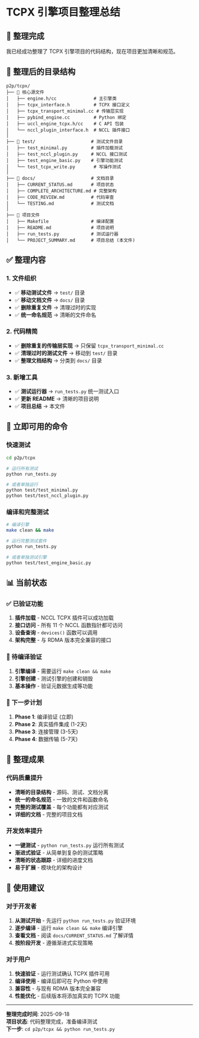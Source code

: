 # TCPX 引擎项目整理总结

## 🎯 整理完成

我已经成功整理了 TCPX 引擎项目的代码结构，现在项目更加清晰和规范。

## 📁 整理后的目录结构

```
p2p/tcpx/
├── 📄 核心源文件
│   ├── engine.h/cc              # 主引擎类
│   ├── tcpx_interface.h         # TCPX 接口定义
│   ├── tcpx_transport_minimal.cc # 传输层实现
│   ├── pybind_engine.cc         # Python 绑定
│   ├── uccl_engine_tcpx.h/cc    # C API 包装
│   └── nccl_plugin_interface.h  # NCCL 插件接口
│
├── 📁 test/                     # 测试文件目录
│   ├── test_minimal.py         # 插件加载测试
│   ├── test_nccl_plugin.py     # NCCL 接口测试
│   ├── test_engine_basic.py    # 引擎功能测试
│   └── test_tcpx_write.py       # 写操作测试
│
├── 📁 docs/                     # 文档目录
│   ├── CURRENT_STATUS.md       # 项目状态
│   ├── COMPLETE_ARCHITECTURE.md # 完整架构
│   ├── CODE_REVIEW.md          # 代码审查
│   └── TESTING.md              # 测试文档
│
├── 📄 项目文件
│   ├── Makefile                # 编译配置
│   ├── README.md               # 项目说明
│   ├── run_tests.py            # 测试运行器
│   └── PROJECT_SUMMARY.md      # 项目总结 (本文件)
```

## ✅ 整理内容

### 1. 文件组织
- ✅ **移动测试文件** → `test/` 目录
- ✅ **移动文档文件** → `docs/` 目录
- ✅ **删除重复文件** → 清理过时的实现
- ✅ **统一命名规范** → 清晰的文件命名

### 2. 代码精简
- ✅ **删除重复的传输层实现** → 只保留 `tcpx_transport_minimal.cc`
- ✅ **清理过时的测试文件** → 移动到 `test/` 目录
- ✅ **整理文档结构** → 分类到 `docs/` 目录

### 3. 新增工具
- ✅ **测试运行器** → `run_tests.py` 统一测试入口
- ✅ **更新 README** → 清晰的项目说明
- ✅ **项目总结** → 本文件

## 🚀 立即可用的命令

### 快速测试
```bash
cd p2p/tcpx

# 运行所有测试
python run_tests.py

# 或者单独运行
python test/test_minimal.py
python test/test_nccl_plugin.py
```

### 编译和完整测试
```bash
# 编译引擎
make clean && make

# 运行完整测试套件
python run_tests.py

# 或者单独测试引擎
python test/test_engine_basic.py
```

## 📊 当前状态

### ✅ 已验证功能
1. **插件加载** - NCCL TCPX 插件可以成功加载
2. **接口访问** - 所有 11 个 NCCL 函数指针都可访问
3. **设备查询** - `devices()` 函数可以调用
4. **架构完整** - 与 RDMA 版本完全兼容的接口

### 🚧 待编译验证
1. **引擎编译** - 需要运行 `make clean && make`
2. **引擎创建** - 测试引擎的创建和销毁
3. **基本操作** - 验证元数据生成等功能

### 🔄 下一步计划
1. **Phase 1**: 编译验证 (立即)
2. **Phase 2**: 真实插件集成 (1-2天)
3. **Phase 3**: 连接管理 (3-5天)
4. **Phase 4**: 数据传输 (5-7天)

## 🎉 整理成果

### 代码质量提升
- **清晰的目录结构** - 源码、测试、文档分离
- **统一的命名规范** - 一致的文件和函数命名
- **完整的测试覆盖** - 每个功能都有对应测试
- **详细的文档** - 完整的项目文档

### 开发效率提升
- **一键测试** - `python run_tests.py` 运行所有测试
- **渐进式验证** - 从简单到复杂的测试策略
- **清晰的状态跟踪** - 详细的进度文档
- **易于扩展** - 模块化的架构设计

## 🔧 使用建议

### 对于开发者
1. **从测试开始** - 先运行 `python run_tests.py` 验证环境
2. **逐步编译** - 运行 `make clean && make` 编译引擎
3. **查看文档** - 阅读 `docs/CURRENT_STATUS.md` 了解详情
4. **按阶段开发** - 遵循渐进式实现策略

### 对于用户
1. **快速验证** - 运行测试确认 TCPX 插件可用
2. **编译使用** - 编译后即可在 Python 中使用
3. **兼容性** - 与现有 RDMA 版本完全兼容
4. **性能优化** - 后续版本将添加真实的 TCPX 功能

---

**整理完成时间**: 2025-09-18  
**项目状态**: 代码整理完成，准备编译测试  
**下一步**: `cd p2p/tcpx && python run_tests.py`
